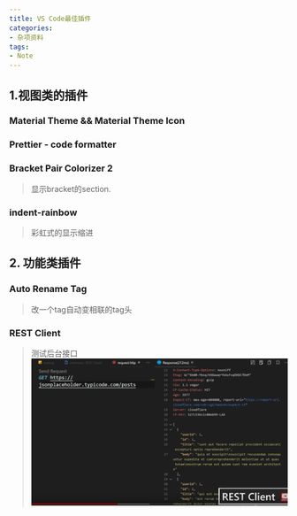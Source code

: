 ```yaml
---
title: VS Code最佳插件
categories:
- 杂项资料
tags: 
- Note
---
```

## 1.视图类的插件

### Material Theme && Material Theme Icon


### Prettier - code formatter

### Bracket Pair Colorizer 2

> 显示bracket的section.

### indent-rainbow

>彩虹式的显示缩进

## 2. 功能类插件

### Auto Rename Tag

> 改一个tag自动变相联的tag头

### REST Client

> 测试后台接口
![示例](/img/1577068738684.png)
